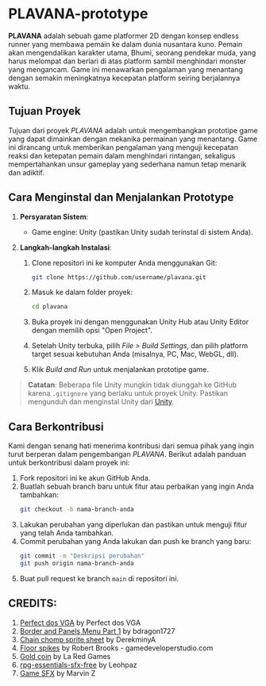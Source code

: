 # PLAVANA-prototype
**PLAVANA** adalah sebuah game platformer 2D dengan konsep endless runner yang membawa pemain ke dalam dunia nusantara kuno. Pemain akan mengendalikan karakter utama, Bhumi, seorang pendekar muda, yang harus melompat dan berlari di atas platform sambil menghindari monster yang mengancam. Game ini menawarkan pengalaman yang menantang dengan semakin meningkatnya kecepatan platform seiring berjalannya waktu.

## Tujuan Proyek

Tujuan dari proyek *PLAVANA* adalah untuk mengembangkan prototipe game yang dapat dimainkan dengan mekanika permainan yang menantang. Game ini dirancang untuk memberikan pengalaman yang menguji kecepatan reaksi dan ketepatan pemain dalam menghindari rintangan, sekaligus mempertahankan unsur gameplay yang sederhana namun tetap menarik dan adiktif.

## Cara Menginstal dan Menjalankan Prototype

1. **Persyaratan Sistem**:
   - Game engine: Unity (pastikan Unity sudah terinstal di sistem Anda).

2. **Langkah-langkah Instalasi**:
   1. Clone repositori ini ke komputer Anda menggunakan Git:
      ```bash
      git clone https://github.com/username/plavana.git
      ```
   
   2. Masuk ke dalam folder proyek:
      ```bash
      cd plavana
      ```

   3. Buka proyek ini dengan menggunakan Unity Hub atau Unity Editor dengan memilih opsi "Open Project".

   4. Setelah Unity terbuka, pilih *File > Build Settings*, dan pilih platform target sesuai kebutuhan Anda (misalnya, PC, Mac, WebGL, dll).

   5. Klik *Build and Run* untuk menjalankan prototipe game.

> **Catatan**: Beberapa file Unity mungkin tidak diunggah ke GitHub karena `.gitignore` yang berlaku untuk proyek Unity. Pastikan mengunduh dan menginstal Unity dari [Unity](https://unity.com/).

## Cara Berkontribusi

Kami dengan senang hati menerima kontribusi dari semua pihak yang ingin turut berperan dalam pengembangan *PLAVANA*. Berikut adalah panduan untuk berkontribusi dalam proyek ini:

1. Fork repositori ini ke akun GitHub Anda.
2. Buatlah sebuah branch baru untuk fitur atau perbaikan yang ingin Anda tambahkan:
   ```bash
   git checkout -b nama-branch-anda
3. Lakukan perubahan yang diperlukan dan pastikan untuk menguji fitur yang telah Anda tambahkan.
4. Commit perubahan yang Anda lakukan dan push ke branch yang baru:
   ```bash
   git commit -m "Deskripsi perubahan"
   git push origin nama-branch-anda
   ```
5. Buat pull request ke branch `main` di repositori ini.

## CREDITS:
1. [Perfect dos VGA](https://www.dafont.com/perfect-dos-vga-437.font) by Perfect dos VGA
2. [Border and Panels Menu Part 1](https://bdragon1727.itch.io/border-and-panels-menu-part-1) by bdragon1727
3. [Chain chomp sprite sheet](https://www.deviantart.com/derekminya/art/Chain-Chomp-Paper-Mario-Style-Modern-8...) by DerekminyA
4. [Floor spikes](https://gamedeveloperstudio.itch.io/floor-spikes) by Robert Brooks - gamedeveloperstudio.com
5. [Gold coin](https://laredgames.itch.io/gems-coins-free) by La Red Games
6. [rpg-essentials-sfx-free](https://leohpaz.itch.io/rpg-essentials-sfx-free) by Leohpaz
7. [Game SFX](https://marvinz.itch.io/game-sound-fx) by Marvin Z
